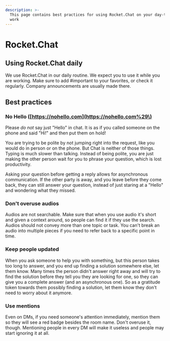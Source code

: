 ```yaml
---
description: >-
  This page contains best practices for using Rocket.Chat on your day-to-day
  work
---
```


# Rocket.Chat

## Using Rocket.Chat daily

We use Rocket.Chat in our daily routine. We expect you to use it while you are working. Make sure to add \#important to your favorites, or check it regularly. Company announcements are usually made there.

## Best practices

### No Hello \([https://nohello.com](https://nohello.com%29\)

Please _do not_ say just "Hello" in chat. It is as if you called someone on the phone and said "Hi!" and then put them on hold!

You are trying to be polite by not jumping right into the request, like you would do in person or on the phone. But Chat is neither of those things. Typing is much slower than talking. Instead of being polite, you are just making the other person wait for you to phrase your question, which is lost productivity.

Asking your question before getting a reply allows for asynchronous communication. If the other party is away, and you leave before they come back, they can still answer your question, instead of just staring at a "Hello" and wondering what they missed.

### Don't overuse audios

Audios are not searchable. Make sure that when you use audio it's short and given a context around, so people can find it if they use the search. Audios should not convey more than one topic or task. You can't break an audio into multiple pieces if you need to refer back to a specific point in time.

### Keep people updated

When you ask someone to help you with something, but this person takes too long to answer, and you end up finding a solution somewhere else, let them know. Many times the person didn't answer right away and will try to find the solution before they tell you they are looking for one, so they can give you a complete answer \(and an asynchronous one\). So as a gratitude token towards them possibly finding a solution, let them know they don't need to worry about it anymore.

### Use mentions

Even on DMs, if you need someone's attention immediately, mention them so they will see a red badge besides the room name. Don't overuse it, though. Mentioning people in every DM will make it useless and people may start ignoring it at all.

